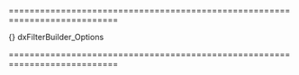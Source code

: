 ===========================================================================
<!--default-->{}<!--/default-->
<!--type-->dxFilterBuilder_Options<!--/type-->
===========================================================================

<!--shortDescription-->

<!--/shortDescription-->

<!--fullDescription-->

<!--/fullDescription-->